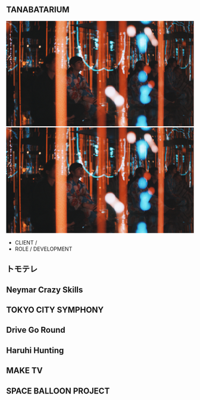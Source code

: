 
## TANABATARIUM

![a](image_default.jpg)
![a](image_default.jpg)

* CLIENT / 
* ROLE / DEVELOPMENT

## トモテレ

## Neymar Crazy Skills

## TOKYO CITY SYMPHONY

## Drive Go Round

## Haruhi Hunting

## MAKE TV

## SPACE BALLOON PROJECT
